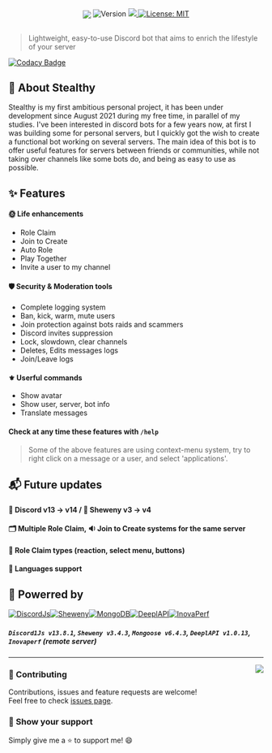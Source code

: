 <div align="center">
<img src="https://user-images.githubusercontent.com/67436391/179372665-4b6373ae-be8e-44df-845b-5e0c657b8129.png" align="center">
    <img alt="Version" src="https://img.shields.io/badge/version-1.0.0-blue.svg?cacheSeconds=2592000&style=for-the-badge" />
  <a href="https://discord.com/api/oauth2/authorize?client_id=877249354954580059&permissions=8&scope=bot%20applications.commands" target="_blank">
    <img src="https://dcbadge.vercel.app/api/shield/877249354954580059?bot=true?&theme=blurple" />
  </a>
  <a href="https://github.com/Pexilo/Stealthy/blob/main/LICENSE" target="_blank">
    <img alt="License: MIT" src="https://img.shields.io/badge/License-MIT-blue.svg?style=for-the-badge" />
  </a>
</div>

##

> Lightweight, easy-to-use Discord bot that aims to enrich the lifestyle of your server

[![Codacy Badge](https://app.codacy.com/project/badge/Grade/62ce9585dd0c42e8af7b4c11e7fe456d)](https://www.codacy.com/gh/Pexilo/Stealthy/dashboard?utm_source=github.com&utm_medium=referral&utm_content=Pexilo/Stealthy&utm_campaign=Badge_Grade)

## 🐲 About Stealthy

Stealthy is my first ambitious personal project, it has been under development since August 2021 during my free time, in parallel of my studies. I've been interested in discord bots for a few years now, at first I was building some for personal servers, but I quickly got the wish to create a functional bot working on several servers. The main idea of this bot is to offer useful features for servers between friends or communities, while not taking over channels like some bots do, and being as easy to use as possible.

## ✨ Features

#### 🌞 Life enhancements

- Role Claim
- Join to Create
- Auto Role
- Play Together
- Invite a user to my channel

#### 🛡️ Security & Moderation tools

- Complete logging system
- Ban, kick, warm, mute users
- Join protection against bots raids and scammers
- Discord invites suppression
- Lock, slowdown, clear channels
- Deletes, Edits messages logs
- Join/Leave logs

#### ⚜️ Userful commands

- Show avatar
- Show user, server, bot info
- Translate messages

#### Check at any time these features with `/help`

> Some of the above features are using context-menu system, try to right click on a message or a user, and select 'applications'.

## 📬 Future updates

#### 🤖 Discord v13 -> v14 / 🚀 Sheweny v3 -> v4

#### 🗂️ Multiple Role Claim, 🔉 Join to Create systems for the same server

#### 🧮 Role Claim types (reaction, select menu, buttons)

#### 💬 Languages support

## 🦾 Powerred by

<div align="center" style="display:flex;">
    <a href="https://discord.js.org/" target="_blank">
        <img alt="DiscordJs" src="https://user-images.githubusercontent.com/67436391/179405418-a3dd9886-725b-4ed3-9ca6-d1eb73e4a67d.png" />
    </a>
    <a href="https://sheweny.js.org/" target="_blank">
        <img alt="Sheweny" src="https://user-images.githubusercontent.com/67436391/179405417-eb4c8938-5abd-4a7c-a978-cac58a06707f.png" />
    </a>
    <a href="https://www.mongodb.com/" target="_blank">
        <img alt="MongoDB" src="https://user-images.githubusercontent.com/67436391/179426484-d3fb357a-4702-4785-b0e1-7dc443923dab.jpeg" />
    </a>
        <a href="https://www.deepl.com/fr/translator" target="_blank">
        <img alt="DeeplAPI" src="https://user-images.githubusercontent.com/67436391/179426610-3bcc829f-a7b1-4ce0-a437-212ab4c8b6e1.png" />
    </a>
    <a href="https://inovaperf.fr/" target="_blank">
        <img alt="InovaPerf" src="https://user-images.githubusercontent.com/67436391/179405419-b84714c9-6e66-4ac8-9b7d-fd14795f69f4.png" />
    </a>
</div>

##### `Discord1Js v13.8.1`, `Sheweny v3.4.3`, `Mongoose v6.4.3`, `DeeplAPI v1.0.13`, `Inovaperf` (remote server)

---

<a href="https://discord.com/api/oauth2/authorize?client_id=877249354954580059&permissions=8&scope=bot%20applications.commands" target="_blank">
    <img align="right" src="https://user-images.githubusercontent.com/67436391/179426270-3eeca633-25ef-4da9-aba4-b28d570d6f12.png">
</a>

### 🤝 Contributing

Contributions, issues and feature requests are welcome!<br />Feel free to check [issues page](https://github.com/Pexilo/Stealthy/issues).

### 👏 Show your support

Simply give me a ⭐️ to support me! 😄

